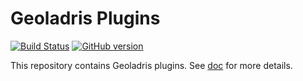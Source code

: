 # Geoladris Plugins
[![Build Status](https://travis-ci.org/geoladris/plugins.svg?branch=master)](https://travis-ci.org/geoladris/plugins)
[![GitHub version](https://badge.fury.io/gh/geoladris%2Fplugins.svg)](https://badge.fury.io/gh/geoladris%2Fplugins)

This repository contains Geoladris plugins. See [doc](https://geoladris.github.io/doc/) for more details.
